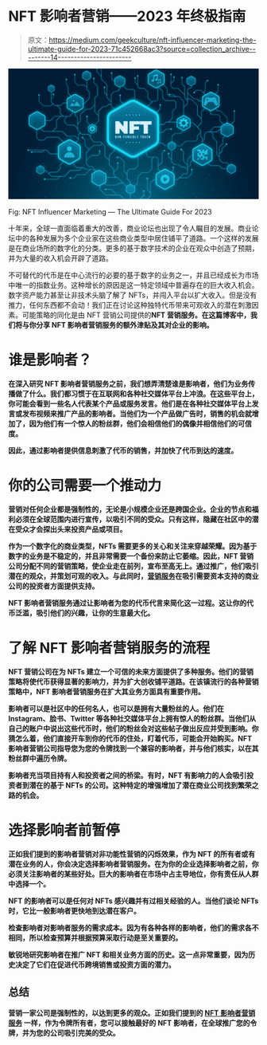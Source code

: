 # NFT 影响者营销——2023 年终极指南

> 原文：<https://medium.com/geekculture/nft-influencer-marketing-the-ultimate-guide-for-2023-71c452668ac3?source=collection_archive---------14----------------------->

![](img/0238c0b0ef527d410c4a3f452fa7775a.png)

Fig: NFT Influencer Marketing — The Ultimate Guide For 2023

十年来，全球一直面临着重大的改善，商业论坛也出现了令人瞩目的发展。商业论坛中的各种发展为多个企业家在这些商业类型中居住铺平了道路。一个这样的发展是在商业场所的数字化的分类。更多的基于数字技术的企业在观众中创造了预期，并为大量的收入机会开辟了道路。

不可替代的代币是在中心流行的必要的基于数字的业务之一，并且已经成长为市场中唯一的指数业务。这种增长的原因是这一特定领域中普遍存在的巨大收入机会。数字资产能力甚至让非技术头脑了解了 NFTs，并闯入平台以扩大收入。但是没有推力，任何东西都不会动！我们正在讨论这种独特代币带来可观收入的潜在刺激因素。可能策略的同化是由 NFT 营销公司提供的[](https://www.turnkeytown.com/nft-marketing-services)**NFT 营销服务。在这篇博客中，我们将与你分享 NFT 影响者营销服务的额外津贴及其对企业的影响。**

# **谁是影响者？**

**在深入研究 NFT 影响者营销服务之前，我们想弄清楚谁是影响者，他们为业务传播做了什么。我们都习惯于在互联网和各种社交媒体平台上冲浪。在这些平台上，你可能会看到一些名人代表某个产品或服务发言。他们是在各种社交媒体平台上发言或发布视频来推广产品的影响者。当他们为一个产品做广告时，销售的机会就增加了，因为他们有一个惊人的粉丝群，他们会相信他们的偶像并相信他们的可信度。**

**因此，通过影响者提供信息刺激了代币的销售，并加快了代币到达的速度。**

# **你的公司需要一个推动力**

**营销对任何企业都是强制性的，无论是小规模企业还是跨国企业。企业的节点和福利必须在全球范围内进行宣传，以吸引不同的受众。只有这样，隐藏在社区中的潜在受众才会探出头来投资产品或项目。**

**作为一个数字化的商业类型，NFTs 需要更多的关心和关注来穿越荣耀。因为基于数字的业务是不稳定的，并且非常需要一个备份来防止它萎缩。因此，NFT 营销公司分配不同的营销策略，使企业走在前列，宣布至高无上。通过推广，他们吸引潜在的观众，并策划可观的收入。与此同时，[营销服务](/geekculture/how-to-do-nft-digital-marketing-services-to-elevate-your-nft-business-df7a29072fe1)在吸引需要资本支持的商业公司的投资者方面提供支持。**

**NFT 影响者营销服务通过让影响者为您的代币代言来简化这一过程。这让你的代币泛滥，吸引他们的兴趣，让你的生意最大化。**

# **了解 NFT 影响者营销服务的流程**

**NFT 营销公司在为 NFTs 建立一个可信的未来方面提供了多种服务。他们的营销策略将使代币获得显著的影响力，并为扩大创收铺平道路。在该镇流行的各种营销策略中，NFT 影响者营销服务在扩大其业务方面具有重要作用。**

**影响者可以是社区中的任何名人，也可以是拥有大量粉丝的人。他们在 Instagram、脸书、Twitter 等各种社交媒体平台上拥有惊人的粉丝群。当他们从自己的账户中说出这些代币时，他们的粉丝会对这些帖子做出反应并受到影响。你猜怎么着，他们直接开车到你的代币的住处，盯着代币，可能会开始购买。NFT 影响者营销公司指导您为您的令牌找到一个兼容的影响者，并与他们核实，以在其粉丝群中遍历令牌。**

**影响者充当项目持有人和投资者之间的桥梁。有时，NFT 有影响力的人会吸引投资者到潜在的基于 NFTs 的公司。这种特定的增强增加了潜在商业公司找到繁荣之路的机会。**

# **选择影响者前暂停**

**正如我们提到的影响者营销对非功能性营销的闪烁效果，作为 NFT 的所有者或有潜在业务的人，你会决定选择影响者营销服务。在为你的企业选择影响者之前，你必须关注影响者的某些好处。巨大的影响者在市场中占主导地位，你有责任从人群中选择一个。**

**NFT 的影响者可以是任何对 NFTs 感兴趣并有过相关经验的人。当他们谈论 NFTs 时，它比一般影响者更快地到达潜在客户。**

**检查影响者对影响者服务的需求成本。因为有各种各样的影响者，他们的需求各不相同，所以检查预算并根据预算采取行动是至关重要的。**

**敏锐地研究影响者在推广 NFT 和相关业务方面的历史。这一点非常重要，因为历史决定了它们在促进代币跨境销售或投资方面的潜力。**

## **总结**

**营销一家公司是强制性的，以达到更多的观众。正如我们提到的 [**NFT 影响者营销服务**](https://www.turnkeytown.com/nft-marketing-services) 一样，作为令牌所有者，您可以接触最好的 NFT 影响者，在全球推广您的令牌，并为您的公司吸引完美的受众。**